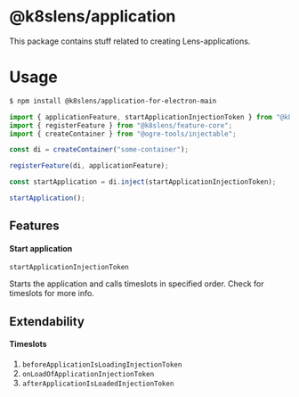 # @k8slens/application

This package contains stuff related to creating Lens-applications. 

# Usage

```bash
$ npm install @k8slens/application-for-electron-main
```

```typescript
import { applicationFeature, startApplicationInjectionToken } from "@k8slens/application";
import { registerFeature } from "@k8slens/feature-core";
import { createContainer } from "@ogre-tools/injectable";

const di = createContainer("some-container");

registerFeature(di, applicationFeature);

const startApplication = di.inject(startApplicationInjectionToken);

startApplication();
```


## Features

#### Start application
`startApplicationInjectionToken`

Starts the application and calls timeslots in specified order. Check for timeslots for more info.

## Extendability

#### Timeslots

1. `beforeApplicationIsLoadingInjectionToken`
2. `onLoadOfApplicationInjectionToken`
3. `afterApplicationIsLoadedInjectionToken`
